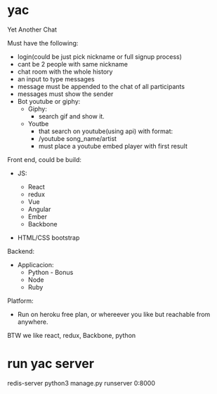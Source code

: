 # yac
Yet Another Chat


Must have the following:
* login(could be just pick nickname or full signup process)
* cant be 2 people with same nickname
* chat room with the whole history
* an input to type messages
* message must be appended to the chat of all participants
* messages must show the sender
* Bot youtube or giphy:
  * Giphy:
    * search gif and show it.
  * Youtbe
    * that search on youtube(using api) with format:
    * /youtube song_name/artist
    * must place a youtube embed player with first result
 
  
Front end, could be build:
* JS:
  * React
  * redux
  * Vue
  * Angular
  * Ember
  * Backbone
  
* HTML/CSS bootstrap

Backend:
* Applicacion:  
  * Python - Bonus
  * Node
  * Ruby 

Platform:
* Run on heroku free plan, or whereever you like but reachable from anywhere.

BTW we like react, redux, Backbone, python 

# run yac server

redis-server
python3 manage.py runserver 0:8000
